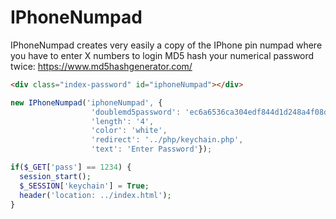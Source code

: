 # IPhoneNumpad
IPhoneNumpad creates very easily a copy of the IPhone pin numpad where you have to enter X numbers to login
MD5 hash your numerical password twice: https://www.md5hashgenerator.com/
```html
<div class="index-password" id="iphoneNumpad"></div>
```
```javascript
new IPhoneNumpad('iphoneNumpad', {
                  'doublemd5password': 'ec6a6536ca304edf844d1d248a4f08dc',
                  'length': '4',
                  'color': 'white',
                  'redirect': '../php/keychain.php',
                  'text': 'Enter Password'});
```
```php
if($_GET['pass'] == 1234) {
  session_start();
  $_SESSION['keychain'] = True;
  header('location: ../index.html');
}
```
